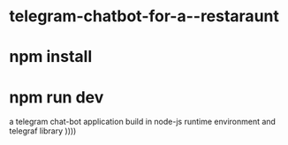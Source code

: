 # telegram-chatbot-for-a--restaraunt
# npm install
# npm run dev
a telegram chat-bot application build in node-js runtime environment and telegraf library ))))
